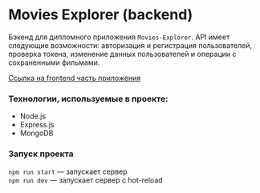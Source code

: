 # Movies Explorer (backend)
Бэкенд для дипломного приложения `Movies-Explorer`. API имеет следующие возможности: авторизация и регистрация пользователей, проверка токена, изменение данных пользователей и операции с сохраненными фильмами.

[Ссылка на frontend часть приложения](https://github.com/tatiana-pavlova/movies-explorer-frontend)

### Технологии, используемые в проекте:
* Node.js
* Express.js
* MongoDB

### Запуск проекта

`npm run start` — запускает сервер   
`npm run dev` — запускает сервер с hot-reload

